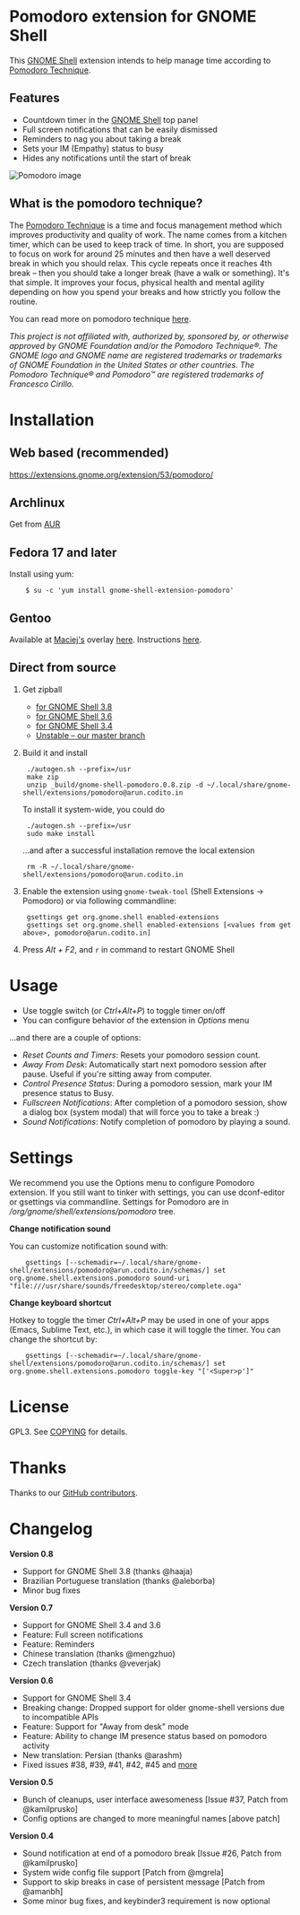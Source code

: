 # Pomodoro extension for GNOME Shell

This [GNOME Shell](http://www.gnome.org/gnome-3/) extension intends to help manage time according to [Pomodoro Technique](http://en.wikipedia.org/wiki/Pomodoro_technique).

## Features

- Countdown timer in the [GNOME Shell](http://www.gnome.org/gnome-3/) top panel
- Full screen notifications that can be easily dismissed
- Reminders to nag you about taking a break
- Sets your IM (Empathy) status to busy
- Hides any notifications until the start of break

![Pomodoro image](http://kamilprusko.org/files/gnome-shell-pomodoro-extension.png)

## What is the pomodoro technique?

The [Pomodoro Technique](http://en.wikipedia.org/wiki/Pomodoro_technique) is a time and focus management method which improves productivity and quality of work. The name comes from a kitchen timer, which can be used to keep track of time. In short, you are supposed to focus on work for around 25 minutes and then have a well deserved break in which you should relax. This cycle repeats once it reaches 4th break – then you should take a longer break (have a walk or something). It's that simple. It improves your focus, physical health and mental agility depending on how you spend your breaks and how strictly you follow the routine.

You can read more on pomodoro technique [here](http://www.pomodorotechnique.com/book/).

*This project is not affiliated with, authorized by, sponsored by, or otherwise approved by GNOME Foundation and/or the Pomodoro Technique®. The GNOME logo and GNOME name are registered trademarks or trademarks of GNOME Foundation in the United States or other countries. The Pomodoro Technique® and Pomodoro™ are registered trademarks of Francesco Cirillo.*

# Installation
## Web based (recommended)
https://extensions.gnome.org/extension/53/pomodoro/

## Archlinux
Get from [AUR](http://aur.archlinux.org/packages.php?ID=49967)

## Fedora 17 and later
Install using yum:

        $ su -c 'yum install gnome-shell-extension-pomodoro'

## Gentoo
Available at [Maciej's](https://github.com/mgrela) overlay [here](https://github.com/mgrela/dropzone/tree/master/gnome-extra/gnome-shell-extensions-pomodoro). Instructions [here](http://mgrela.rootnode.net/doku.php?id=wiki:gentoo:dropzone).

## Direct from source
1. Get zipball
    * [for GNOME Shell 3.8](https://github.com/codito/gnome-shell-pomodoro/zipball/gnome-shell-3.8)
    * [for GNOME Shell 3.6](https://github.com/codito/gnome-shell-pomodoro/zipball/gnome-shell-3.6)
    * [for GNOME Shell 3.4](https://github.com/codito/gnome-shell-pomodoro/zipball/gnome-shell-3.4)
    * [Unstable – our master branch](https://github.com/codito/gnome-shell-pomodoro/zipball/master)

2. Build it and install

        ./autogen.sh --prefix=/usr
        make zip
        unzip _build/gnome-shell-pomodoro.0.8.zip -d ~/.local/share/gnome-shell/extensions/pomodoro@arun.codito.in

    To install it system-wide, you could do

        ./autogen.sh --prefix=/usr
        sudo make install

    …and after a successful installation remove the local extension

        rm -R ~/.local/share/gnome-shell/extensions/pomodoro@arun.codito.in

3. Enable the extension using `gnome-tweak-tool` (Shell Extensions → Pomodoro) or via following commandline:

        gsettings get org.gnome.shell enabled-extensions
        gsettings set org.gnome.shell enabled-extensions [<values from get above>, pomodoro@arun.codito.in]

4. Press *Alt + F2*, and `r` in command to restart GNOME Shell

# Usage
- Use toggle switch (or *Ctrl+Alt+P*) to toggle timer on/off
- You can configure behavior of the extension in *Options* menu

...and there are a couple of options:
- _Reset Counts and Timers_: Resets your pomodoro session count.
- _Away From Desk_: Automatically start next pomodoro session after pause. Useful if you're sitting away from computer.
- _Control Presence Status_: During a pomodoro session, mark your IM presence status to Busy.
- _Fullscreen Notifications_: After completion of a pomodoro session, show a dialog box (system modal) that will force you to take a break :)
- _Sound Notifications_: Notify completion of pomodoro by playing a sound.

# Settings
We recommend you use the Options menu to configure Pomodoro extension. If you still want to tinker with settings, you can use dconf-editor or gsettings via commandline. Settings for Pomodoro are in */org/gnome/shell/extensions/pomodoro* tree.

**Change notification sound**

You can customize notification sound with:

        gsettings [--schemadir=~/.local/share/gnome-shell/extensions/pomodoro@arun.codito.in/schemas/] set org.gnome.shell.extensions.pomodoro sound-uri "file:///usr/share/sounds/freedesktop/stereo/complete.oga"

**Change keyboard shortcut**

Hotkey to toggle the timer *Ctrl+Alt+P* may be used in one of your apps (Emacs, Sublime Text, etc.), in which case it will toggle the timer. You can change the shortcut by:

        gsettings [--schemadir=~/.local/share/gnome-shell/extensions/pomodoro@arun.codito.in/schemas/] set org.gnome.shell.extensions.pomodoro toggle-key "['<Super>p']"

# License
GPL3. See [COPYING](https://raw.github.com/codito/gnome-shell-pomodoro/master/COPYING) for details.

# Thanks
Thanks to our [GitHub contributors](https://github.com/codito/gnome-shell-pomodoro/contributors).

# Changelog

**Version 0.8**

+ Support for GNOME Shell 3.8 (thanks @haaja)
+ Brazilian Portuguese translation (thanks @aleborba)
+ Minor bug fixes

**Version 0.7**

+ Support for GNOME Shell 3.4 and 3.6
+ Feature: Full screen notifications
+ Feature: Reminders
+ Chinese translation (thanks @mengzhuo)
+ Czech translation (thanks @veverjak)

**Version 0.6**

+ Support for GNOME Shell 3.4
+ Breaking change: Dropped support for older gnome-shell versions due to incompatible APIs
+ Feature: Support for "Away from desk" mode
+ Feature: Ability to change IM presence status based on pomodoro activity
+ New translation: Persian (thanks @arashm)
+ Fixed issues #38, #39, #41, #42, #45 and [more](https://github.com/codito/gnome-shell-pomodoro/issues?sort=created&direction=desc&state=closed&page=1)

**Version 0.5**

+ Bunch of cleanups, user interface awesomeness [Issue #37, Patch from @kamilprusko]
+ Config options are changed to more meaningful names [above patch]

**Version 0.4**

+ Sound notification at end of a pomodoro break [Issue #26, Patch from @kamilprusko]
+ System wide config file support [Patch from @mgrela]
+ Support to skip breaks in case of persistent message [Patch from @amanbh]
+ Some minor bug fixes, and keybinder3 requirement is now optional

